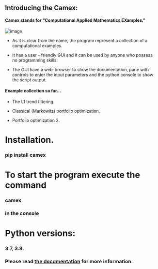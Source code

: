 ## Introducing the Camex:

#### Camex stands for "Computational Applied Mathematics EXamples."  
![image](https://andreikeino.github.io/camex/images/user_guide/camex_windows.jpg)

* As it is clear from the name, the program represent a collection of a computational examples.
 
* It has a user - friendly GUI and it can be used by anyone who possess no programming skills.

* The GUI have a web-browser to show the documentation, pane with controls to enter the input parameters and the python console to show the script output.
  
#### Example collection so far...

* The L1 trend filtering.

*  Classical (Markowitz) portfolio optimization.

*  Portfolio optimization 2.

# Installation.
### pip install camex

# To start the program execute the command
### camex
### in the console

# Python versions:
### 3.7, 3.8.


### Please read [the documentation](https://andreikeino.github.io/camex/introduction.html) for more information.
